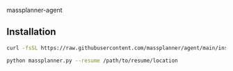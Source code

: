 massplanner-agent


## Installation

```bash
curl -fsSL https://raw.githubusercontent.com/massplanner/agent/main/install_script.sh | bash
```

```bash
python massplanner.py --resume /path/to/resume/location
```